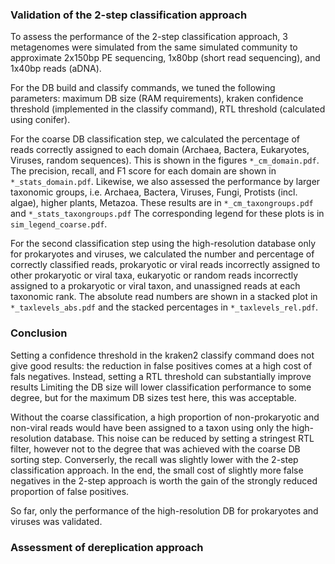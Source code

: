 ### Validation of the 2-step classification approach

To assess the performance of the 2-step classification approach, 3 metagenomes were simulated from the same simulated community to approximate 2x150bp PE sequencing, 1x80bp (short read sequencing), and 1x40bp reads (aDNA).


For the DB build and classify commands, we tuned the following parameters: maximum DB size (RAM requirements), kraken confidence threshold (implemented in the classify command), RTL threshold (calculated using conifer).


For the coarse DB classification step, we calculated the percentage of reads correctly assigned to each domain (Archaea, Bactera, Eukaryotes, Viruses, random sequences). 
This is shown in the figures ```*_cm_domain.pdf```. 
The precision, recall, and F1 score for each domain are shown in ```*_stats_domain.pdf```. 
Likewise, we also assessed the performance by larger taxonomic groups, i.e. Archaea, Bactera, Viruses, Fungi, Protists (incl. algae), higher plants, Metazoa.
These results are in ```*_cm_taxongroups.pdf``` and ```*_stats_taxongroups.pdf```
The corresponding legend for these plots is in ```sim_legend_coarse.pdf```.


For the second classification step using the high-resolution database only for prokaryotes and viruses, we calculated the number and percentage of correctly classified reads, prokaryotic or viral reads incorrectly assigned to other prokaryotic or viral taxa, eukaryotic or random reads incorrectly assigned to a prokaryotic or viral taxon, and unassigned reads at each taxonomic rank. 
The absolute read numbers are shown in a stacked plot in ```*_taxlevels_abs.pdf``` and the stacked percentages in ```*_taxlevels_rel.pdf```. 


### Conclusion

Setting a confidence threshold in the kraken2 classify command does not give good results: the reduction in false positives comes at a high cost of fals negatives.
Instead, setting a RTL threshold can substantially improve results
Limiting the DB size will lower classification performance to some degree, but for the maximum DB sizes test here, this was acceptable.


Without the coarse classification, a high proportion of non-prokaryotic and non-viral reads would have been assigned to a taxon using only the high-resolution database.
This noise can be reduced by setting a stringest RTL filter, however not to the degree that was achieved with the coarse DB sorting step. 
Converserly, the recall was slightly lower with the 2-step classification approach. 
In the end, the small cost of slightly more false negatives in the 2-step approach is worth the gain of the strongly reduced proportion of false positives.


So far, only the performance of the high-resolution DB for prokaryotes and viruses was validated.


### Assessment of dereplication approach



